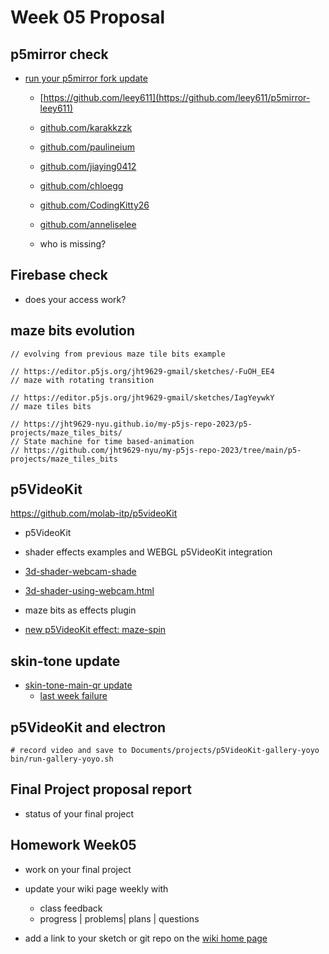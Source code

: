 # Week 05 Proposal

## p5mirror check

- [run your p5mirror fork update](https://github.com/molab-itp/p5mirror/forks?include=active%2Cnetwork&page=1&period=2y&sort_by=last_updated)

  - [https://github.com/leey611](https://github.com/leey611/p5mirror-leey611)
  - [github.com/karakkzzk](https://github.com/karakkzzk/p5mirror-karakkzzk)
  - [github.com/paulineium](https://github.com/paulineium/p5mirror-pk2196)
  - [github.com/jiaying0412](https://github.com/jiaying0412/p5mirror---jiaying0822)
  - [github.com/chloegg](https://github.com/chloegg/p5mirror---kg3171)
  - [github.com/CodingKitty26](https://github.com/CodingKitty26/p5mirror-imf5487)
  - [github.com/anneliselee](https://github.com/Anneliselee/p5mirror-Anneliselee)

  - who is missing?

## Firebase check

- does your access work?

## maze bits evolution

```
// evolving from previous maze tile bits example

// https://editor.p5js.org/jht9629-gmail/sketches/-FuOH_EE4
// maze with rotating transition

// https://editor.p5js.org/jht9629-gmail/sketches/IagYeywkY
// maze tiles bits

// https://jht9629-nyu.github.io/my-p5js-repo-2023/p5-projects/maze_tiles_bits/
// State machine for time based-animation
// https://github.com/jht9629-nyu/my-p5js-repo-2023/tree/main/p5-projects/maze_tiles_bits
```

## p5VideoKit

https://github.com/molab-itp/p5videoKit

- p5VideoKit

- shader effects examples and WEBGL p5VideoKit integration

- [3d-shader-webcam-shade](https://editor.p5js.org/jht1493/sketches/EuwnL3gxd)

- [3d-shader-using-webcam.html](https://p5js.org/examples/3d-shader-using-webcam.html)

- maze bits as effects plugin
- [new p5VideoKit effect: maze-spin](https://jht1493.net/p5VideoKit/demo/index.html?u=4&d=settings/2x2-maze-spin-cycle-0-1-2.json)

## skin-tone update

- [skin-tone-main-qr update](https://jht1493.net/p5VideoKit/demo/index.html?u=8&d=settings/skin-tone-main-qr.json)
  - [last week failure](https://github.com/ml5js/ml5-library/issues/1483)

## p5VideoKit and electron

```
# record video and save to Documents/projects/p5VideoKit-gallery-yoyo
bin/run-gallery-yoyo.sh
```

## Final Project proposal report

- status of your final project

## Homework Week05

- work on your final project
- update your wiki page weekly with

  - class feedback
  - progress | problems| plans | questions

- add a link to your sketch or git repo on the [wiki home page](https://github.com/p5videoKit/IM-Screens-2024-03-ima/wiki#week-05-homework)

<!--
## nodejs setup

- nodejs needed to run p5VideoKit/bin/build.sh

[https://nodejs.org/en/download](https://nodejs.org/en/download)

## my-p5js-repo

- nodejs used in my-p5js-repo to automate download of your p5js editor sketches

[my-p5js-repo](https://github.com/jht9629-nyu/my-p5js-repo-2023)
 -->
<!--
```
// https://editor.p5js.org/jht9629-nyu/sketches/-t2O5JfBr
// timed-drawing

// starting point for api for saving points
// https://github.com/mobilelabclass-itp/98-MoGallery-p5js

// https://editor.p5js.org/jht1493/sketches/5LgILr8RF
// Firebase-createImg-board

// Use of url parameter to customize sketch
// note version to verify github pages deployed
// https://mobilelabclass-itp.github.io/98-MoGallery-p5js/p5js_demos/createImg-board/?gallery=web
// https://mobilelabclass-itp.github.io/98-MoGallery-p5js/p5js_demos/createImg-board/?gallery=ims-web
```
-->

<!-- ## screens usage protocol

- [IM-Screens 2023 timeslot](https://docs.google.com/spreadsheets/d/1eMLdZauqS5qzDRSNc-vvDSxh_qcqqEmpMbMYTgt_4w4/edit#gid=0)
